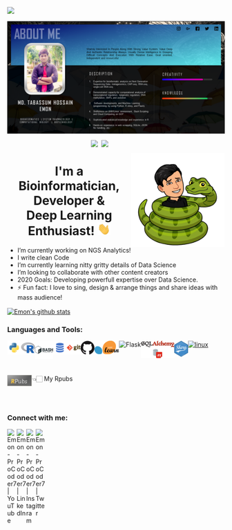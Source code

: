 
<a href="#"><img src="http://ForTheBadge.com/images/badges/built-with-science.svg"></a><br>

<img align="center" alt="Profile" width="707px" src="https://raw.githubusercontent.com/Emon-ProCoder7/Emon-ProCoder7/master/Emon_procoder7_profile.png">


<pre>                       <a href="https://www.linkedin.com/in/md-tabassum-hossain-emon-ag007/"><img align = "center" src="https://img.shields.io/badge/author-MdTabassumHossainEmon-teal"></a> <a href="#"><img align = "center" src="https://badges.pufler.dev/repos/Emon-ProCoder7"></a></pre>

[<img src="https://raw.githubusercontent.com/Emon-ProCoder7/python_projects/master/python.png" align="right" height="217" />](https://github.com/Emon-ProCoder7?tab=repositories&q=&type=&language=jupyter+notebook)

<h1 align = 'center';"><strong>I'm a Bioinformatician, Developer &<br>Deep Learning Enthusiast!</strong> <img src="https://raw.githubusercontent.com/Emon-ProCoder7/Emon-ProCoder7/master/wave.gif" width="30px"></h1>
<ul>
 <li>I’m currently working on NGS Analytics!</li>
 <li>I write clean Code</li>
 <li>I’m currently learning nitty gritty details of Data Science </li>
 <li>I’m looking to collaborate with other content creators</li>
 <li>2020 Goals: Developing powerfull expertise over Data Science.</li>
 <li>⚡ Fun fact: I love to sing, design & arrange things and share ideas with mass audience!</li>
</ul>
<a href="https://github.com/Emon-ProCoder7">
 <img align="center" src="https://github-readme-stats.vercel.app/api?username=Emon-ProCoder7&show_icons=true&theme=dark&line_height=27" alt="Emon's github stats"/>
</a>


<br />

### Languages and Tools:

[<img align="left" alt="Python" width="32px" src="https://raw.githubusercontent.com/github/explore/80688e429a7d4ef2fca1e82350fe8e3517d3494d/topics/python/python.png" />](https://github.com/Emon-ProCoder7?tab=repositories&q=&type=&language=jupyter+notebook)
[<img align="left" alt="R" width="32px" src="https://raw.githubusercontent.com/github/explore/80688e429a7d4ef2fca1e82350fe8e3517d3494d/topics/r/r.png" />](https://github.com/Emon-ProCoder7?tab=repositories&q=&type=&language=rmarkdown)
[<img title="linux" alt="linux" width="32px" src="https://raw.githubusercontent.com/Thomas-George-T/Thomas-George-T/master/assets/linux-tux.svg" width="40" />](https://github.com/Emon-ProCoder7?tab=repositories&q=&type=&language=shell)
[<img align="left" alt="Bash" width="42px" src="https://raw.githubusercontent.com/github/explore/80688e429a7d4ef2fca1e82350fe8e3517d3494d/topics/bash/bash.png" />](https://github.com/Emon-ProCoder7?tab=repositories&q=&type=&language=shell)
[<img align="left" alt="SQL" width="32px" src="https://raw.githubusercontent.com/github/explore/80688e429a7d4ef2fca1e82350fe8e3517d3494d/topics/sql/sql.png" />](https://github.com/Emon-ProCoder7?tab=repositories&q=&type=&language=sql)
[<img align="left" alt="Git" width="32px" src="https://raw.githubusercontent.com/github/explore/80688e429a7d4ef2fca1e82350fe8e3517d3494d/topics/git/git.png" />](https://github.com/Emon-ProCoder7?tab=repositories&q=&type=&language=)
[<img align="left" alt="GitHub" width="32px" src="https://raw.githubusercontent.com/github/explore/78df643247d429f6cc873026c0622819ad797942/topics/github/github.png" />](https://github.com/Emon-ProCoder7)
[<img align="left" alt="Scikit-learn" width="57px" src="https://raw.githubusercontent.com/Emon-ProCoder7/Machine-Learning-Projects/master/Scikit.png" />](https://emon-procoder7.github.io/Machine-Learning-Projects/)
[<img align="left" alt="Flask" src="https://img.shields.io/badge/flask%20-%23000.svg?&style=for-the-badge&logo=flask&logoColor=white"/>](https://github.com/Emon-ProCoder7/flask_framework)
[<img align="left" alt="SQLAlchemy" width="77px" src="https://raw.githubusercontent.com/Emon-ProCoder7/flask_framework/master/sql.png"/>](https://github.com/Emon-ProCoder7/flask_framework)
<img align="left" alt="Shiny" width="32px" src="https://raw.githubusercontent.com/Emon-ProCoder7/r-projects/master/shiny.png" />

<br />


<br />

👈🏻 My Rpubs 
   [<img align="left" alt="Emon-ProCoder7 | RPubs" width="57px" src="https://raw.githubusercontent.com/Emon-ProCoder7/r-projects/master/R-project-repo-master/rpubs.PNG"/>](https://rpubs.com/Emon-ProCoder7)

<br />

<br />

### Connect with me:

[<img align="left" alt="Emon-ProCoder7 | YouTube" width="22px" src="https://cdn.jsdelivr.net/npm/simple-icons@v3/icons/youtube.svg" />][youtube]
[<img align="left" alt="Emon-ProCoder7 | LinkedIn" width="22px" src="https://cdn.jsdelivr.net/npm/simple-icons@v3/icons/linkedin.svg" />][linkedin]
[<img align="left" alt="Emon-ProCoder7 | Instagram" width="22px" src="https://cdn.jsdelivr.net/npm/simple-icons@v3/icons/instagram.svg" />][instagram]
[<img align="left" alt="Emon-ProCoder7 | Twitter" width="22px" src="https://cdn.jsdelivr.net/npm/simple-icons@v3/icons/twitter.svg" />][twitter]

<br />

[twitter]: https://twitter.com/MdTabassumHoss1
[youtube]: https://www.youtube.com/channel/UCbmZ7YaV1DEDiP-tx16hS0A/videos?view_as=subscriber
[instagram]: https://www.instagram.com/returns.emon/
[linkedin]: https://www.linkedin.com/in/md-tabassum-hossain-emon-ag007/
